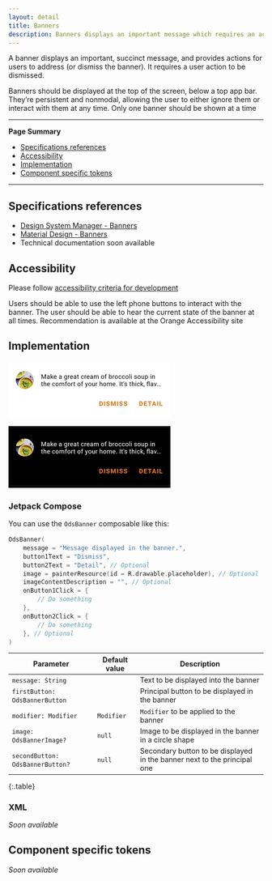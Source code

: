 ```yaml
---
layout: detail
title: Banners
description: Banners displays an important message which requires an action to be dismissed.
---
```


A banner displays an important, succinct message, and provides actions for users to address (or dismiss the banner).
It requires a user action to be dismissed.

Banners should be displayed at the top of the screen, below a top app bar. They’re persistent and nonmodal, allowing the user to either ignore them or interact with them at any time.
Only one banner should be shown at a time

---

**Page Summary**

* [Specifications references](#specifications-references)
* [Accessibility](#accessibility)
* [Implementation](#implementation)
* [Component specific tokens](#component-specific-tokens)

---

## Specifications references

- [Design System Manager - Banners](https://system.design.orange.com/0c1af118d/p/19a040-banners/b/497b77)
- [Material Design - Banners](https://m2.material.io/components/banners)
- Technical documentation soon available

## Accessibility

Please follow [accessibility criteria for development](https://a11y-guidelines.orange.com/en/mobile/android/development/)

Users should be able to use the left phone buttons to interact with the banner.
The user should be able to hear the current state of the banner at all times.
Recommendation is available at the Orange Accessibility site

## Implementation

![Banner light](images/banner_light.png)

![Banner dark](images/banner_dark.png)

### Jetpack Compose

You can use the `OdsBanner` composable like this:

```kotlin
OdsBanner(
    message = "Message displayed in the banner.",
    button1Text = "Dismiss",
    button2Text = "Detail", // Optional
    image = painterResource(id = R.drawable.placeholder), // Optional
    imageContentDescription = "", // Optional
    onButton1Click = {
        // Do something
    },
    onButton2Click = {
        // Do something
    }, // Optional
)
```

Parameter | Default value | Description
-- | -- | --
`message: String` | | Text to be displayed into the banner
`firstButton: OdsBannerButton` | | Principal button to be displayed in the banner
`modifier: Modifier` | `Modifier` | `Modifier` to be applied to the banner
`image: OdsBannerImage?` | `null` | Image to be displayed in the banner in a circle shape
`secondButton: OdsBannerButton?` | `null` | Secondary button to be displayed in the banner next to the principal one
{:.table}

### XML

_Soon available_

## Component specific tokens

_Soon available_